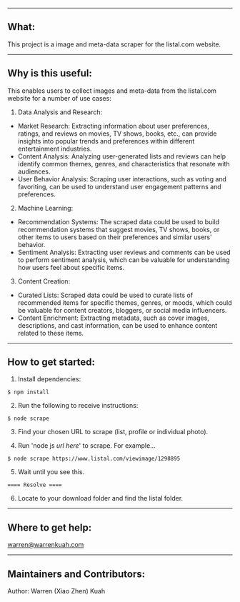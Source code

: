 ---------------------------------------------
What:
---------------------------------------------
This project is a image and meta-data scraper for the listal.com website.

---------------------------------------------
Why is this useful:
---------------------------------------------
This enables users to collect images and meta-data from the listal.com website for a number of use cases:

1. Data Analysis and Research:
- Market Research: Extracting information about user preferences, ratings, and reviews on movies, TV shows, books, etc., can provide insights into popular trends and preferences within different entertainment industries.
- Content Analysis: Analyzing user-generated lists and reviews can help identify common themes, genres, and characteristics that resonate with audiences.
- User Behavior Analysis: Scraping user interactions, such as voting and favoriting, can be used to understand user engagement patterns and preferences.

2. Machine Learning:
- Recommendation Systems: The scraped data could be used to build recommendation systems that suggest movies, TV shows, books, or other items to users based on their preferences and similar users' behavior.
- Sentiment Analysis: Extracting user reviews and comments can be used to perform sentiment analysis, which can be valuable for understanding how users feel about specific items.

3. Content Creation:
- Curated Lists: Scraped data could be used to curate lists of recommended items for specific themes, genres, or moods, which could be valuable for content creators, bloggers, or social media influencers.
- Content Enrichment: Extracting metadata, such as cover images, descriptions, and cast information, can be used to enhance content related to these items.


---------------------------------------------
How to get started:
---------------------------------------------
1. Install dependencies:
```console
$ npm install
```

2. Run the following to receive instructions:
```console
$ node scrape
```

3. Find your chosen URL to scrape (list, profile or individual photo).


4. Run 'node js *url here*' to scrape. For example...
```console
$ node scrape https://www.listal.com/viewimage/1298895
```

5. Wait until you see this.
```console
==== Resolve ====
```

6. Locate to your download folder and find the listal folder.

---------------------------------------------
Where to get help:
---------------------------------------------
warren@warrenkuah.com


---------------------------------------------
Maintainers and Contributors:
---------------------------------------------
Author: Warren (Xiao Zhen) Kuah

    

